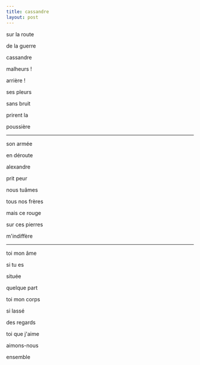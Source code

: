 ```yaml
---
title: cassandre
layout: post
---
```


sur la route

de la guerre

cassandre

malheurs !

arrière !

ses pleurs

sans bruit

prirent la

poussière

---

son armée

en déroute

alexandre

prit peur

nous tuâmes

tous nos frères

mais ce rouge

sur ces pierres

m'indiffère

---

toi mon âme

si tu es

située

quelque part

toi mon corps

si lassé

des regards

toi que j'aime

aimons-nous

ensemble
